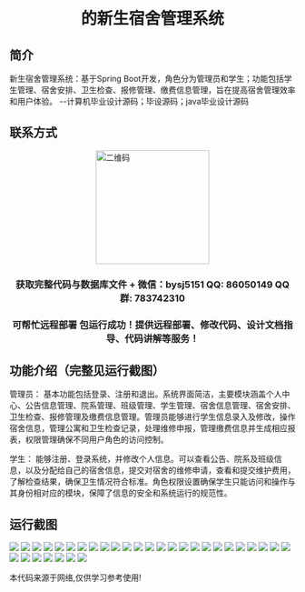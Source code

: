 <p><h1 align="center">的新生宿舍管理系统</h1></p>

## 简介
新生宿舍管理系统：基于Spring Boot开发，角色分为管理员和学生；功能包括学生管理、宿舍安排、卫生检查、报修管理、缴费信息管理，旨在提高宿舍管理效率和用户体验。    --计算机毕业设计源码；毕设源码；java毕业设计源码


## 联系方式
<img src="https://bs-1329754181.cos.ap-shanghai.myqcloud.com/wx.jpg" alt="二维码" style="display: block; margin: 0 auto;" width="200px">
<p><h3 align="center">获取完整代码与数据库文件 + 微信：bysj5151 QQ: 86050149 QQ群: 783742310</h3></p>
<p><h3 align="center">可帮忙远程部署 包运行成功！提供远程部署、修改代码、设计文档指导、代码讲解等服务！</h3></p>

## 功能介绍（完整见运行截图）
管理员： 基本功能包括登录、注册和退出。系统界面简洁，主要模块涵盖个人中心、公告信息管理、院系管理、班级管理、学生管理、宿舍信息管理、宿舍安排、卫生检查、报修管理及缴费信息管理。管理员能够进行学生信息录入及修改，操作宿舍信息，管理公寓和卫生检查记录，处理维修申报，管理缴费信息并生成相应报表，权限管理确保不同用户角色的访问控制。

学生： 能够注册、登录系统，并修改个人信息。可以查看公告、院系及班级信息，以及分配给自己的宿舍信息，提交对宿舍的维修申请，查看和提交维护费用，了解检查结果，确保卫生情况符合标准。角色权限设置确保学生只能访问和操作与其身份相对应的模块，保障了信息的安全和系统运行的规范性。


## 运行截图
![](https://bs-1329754181.cos.ap-shanghai.myqcloud.com/spring/NewStudentDormitoryManagementSystem/img/001.jpg)
![](https://bs-1329754181.cos.ap-shanghai.myqcloud.com/spring/NewStudentDormitoryManagementSystem/img/002.jpg)
![](https://bs-1329754181.cos.ap-shanghai.myqcloud.com/spring/NewStudentDormitoryManagementSystem/img/003.jpg)
![](https://bs-1329754181.cos.ap-shanghai.myqcloud.com/spring/NewStudentDormitoryManagementSystem/img/004.jpg)
![](https://bs-1329754181.cos.ap-shanghai.myqcloud.com/spring/NewStudentDormitoryManagementSystem/img/005.jpg)
![](https://bs-1329754181.cos.ap-shanghai.myqcloud.com/spring/NewStudentDormitoryManagementSystem/img/006.jpg)
![](https://bs-1329754181.cos.ap-shanghai.myqcloud.com/spring/NewStudentDormitoryManagementSystem/img/007.jpg)
![](https://bs-1329754181.cos.ap-shanghai.myqcloud.com/spring/NewStudentDormitoryManagementSystem/img/008.jpg)
![](https://bs-1329754181.cos.ap-shanghai.myqcloud.com/spring/NewStudentDormitoryManagementSystem/img/009.jpg)
![](https://bs-1329754181.cos.ap-shanghai.myqcloud.com/spring/NewStudentDormitoryManagementSystem/img/010.jpg)
![](https://bs-1329754181.cos.ap-shanghai.myqcloud.com/spring/NewStudentDormitoryManagementSystem/img/011.jpg)
![](https://bs-1329754181.cos.ap-shanghai.myqcloud.com/spring/NewStudentDormitoryManagementSystem/img/012.jpg)
![](https://bs-1329754181.cos.ap-shanghai.myqcloud.com/spring/NewStudentDormitoryManagementSystem/img/013.jpg)
![](https://bs-1329754181.cos.ap-shanghai.myqcloud.com/spring/NewStudentDormitoryManagementSystem/img/014.jpg)
![](https://bs-1329754181.cos.ap-shanghai.myqcloud.com/spring/NewStudentDormitoryManagementSystem/img/015.jpg)
![](https://bs-1329754181.cos.ap-shanghai.myqcloud.com/spring/NewStudentDormitoryManagementSystem/img/016.jpg)
![](https://bs-1329754181.cos.ap-shanghai.myqcloud.com/spring/NewStudentDormitoryManagementSystem/img/017.jpg)
![](https://bs-1329754181.cos.ap-shanghai.myqcloud.com/spring/NewStudentDormitoryManagementSystem/img/018.jpg)
![](https://bs-1329754181.cos.ap-shanghai.myqcloud.com/spring/NewStudentDormitoryManagementSystem/img/019.jpg)
![](https://bs-1329754181.cos.ap-shanghai.myqcloud.com/spring/NewStudentDormitoryManagementSystem/img/020.jpg)
![](https://bs-1329754181.cos.ap-shanghai.myqcloud.com/spring/NewStudentDormitoryManagementSystem/img/021.jpg)
![](https://bs-1329754181.cos.ap-shanghai.myqcloud.com/spring/NewStudentDormitoryManagementSystem/img/022.jpg)
![](https://bs-1329754181.cos.ap-shanghai.myqcloud.com/spring/NewStudentDormitoryManagementSystem/img/023.jpg)
![](https://bs-1329754181.cos.ap-shanghai.myqcloud.com/spring/NewStudentDormitoryManagementSystem/img/024.jpg)
![](https://bs-1329754181.cos.ap-shanghai.myqcloud.com/spring/NewStudentDormitoryManagementSystem/img/025.jpg)
![](https://bs-1329754181.cos.ap-shanghai.myqcloud.com/spring/NewStudentDormitoryManagementSystem/img/026.jpg)
![](https://bs-1329754181.cos.ap-shanghai.myqcloud.com/spring/NewStudentDormitoryManagementSystem/img/027.jpg)
![](https://bs-1329754181.cos.ap-shanghai.myqcloud.com/spring/NewStudentDormitoryManagementSystem/img/028.jpg)
![](https://bs-1329754181.cos.ap-shanghai.myqcloud.com/spring/NewStudentDormitoryManagementSystem/img/029.jpg)
![](https://bs-1329754181.cos.ap-shanghai.myqcloud.com/spring/NewStudentDormitoryManagementSystem/img/030.jpg)
![](https://bs-1329754181.cos.ap-shanghai.myqcloud.com/spring/NewStudentDormitoryManagementSystem/img/031.jpg)
![](https://bs-1329754181.cos.ap-shanghai.myqcloud.com/spring/NewStudentDormitoryManagementSystem/img/032.jpg)

<p>本代码来源于网络,仅供学习参考使用!</p>
